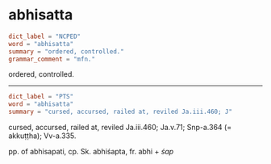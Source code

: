 # abhisatta

``` toml
dict_label = "NCPED"
word = "abhisatta"
summary = "ordered, controlled."
grammar_comment = "mfn."
```

ordered, controlled.

--------------------

``` toml
dict_label = "PTS"
word = "abhisatta"
summary = "cursed, accursed, railed at, reviled Ja.iii.460; J"
```

cursed, accursed, railed at, reviled Ja.iii.460; Ja.v.71; Snp\-a.364 (= akkuṭṭha); Vv\-a.335.

pp. of abhisapati, cp. Sk. abhiśapta, fr. abhi \+ *śap*

